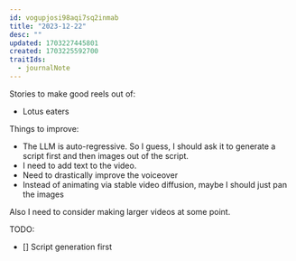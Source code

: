 ```yaml
---
id: vogupjosi98aqi7sq2inmab
title: "2023-12-22"
desc: ""
updated: 1703227445801
created: 1703225592700
traitIds:
  - journalNote
---
```


Stories to make good reels out of:

- Lotus eaters

Things to improve:

- The LLM is auto-regressive. So I guess, I should ask it to generate a script first and then images out of the script.
- I need to add text to the video.
- Need to drastically improve the voiceover
- Instead of animating via stable video diffusion, maybe I should just pan the images

Also I need to consider making larger videos at some point.

TODO:

- [] Script generation first
